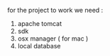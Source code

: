 for the project to work we need :
1. apache tomcat
2. sdk
3. osx manager ( for mac )
4. local database 
